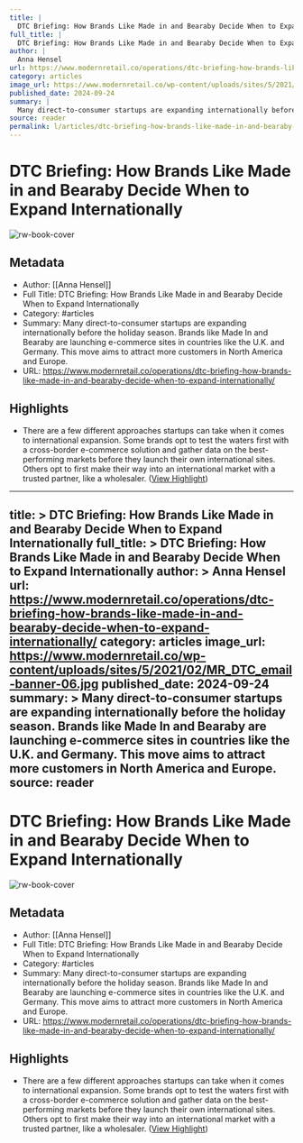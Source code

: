 ```yaml
---
title: |
  DTC Briefing: How Brands Like Made in and Bearaby Decide When to Expand Internationally
full_title: |
  DTC Briefing: How Brands Like Made in and Bearaby Decide When to Expand Internationally
author: |
  Anna Hensel
url: https://www.modernretail.co/operations/dtc-briefing-how-brands-like-made-in-and-bearaby-decide-when-to-expand-internationally/
category: articles
image_url: https://www.modernretail.co/wp-content/uploads/sites/5/2021/02/MR_DTC_email-banner-06.jpg
published_date: 2024-09-24
summary: |
  Many direct-to-consumer startups are expanding internationally before the holiday season. Brands like Made In and Bearaby are launching e-commerce sites in countries like the U.K. and Germany. This move aims to attract more customers in North America and Europe.
source: reader
permalink: l/articles/dtc-briefing-how-brands-like-made-in-and-bearaby-decide-when-to-expand-internationally
---
```

# DTC Briefing: How Brands Like Made in and Bearaby Decide When to Expand Internationally

![rw-book-cover](https://www.modernretail.co/wp-content/uploads/sites/5/2021/02/MR_DTC_email-banner-06.jpg)

## Metadata
- Author: [[Anna Hensel]]
- Full Title: DTC Briefing: How Brands Like Made in and Bearaby Decide When to Expand Internationally
- Category: #articles
- Summary: Many direct-to-consumer startups are expanding internationally before the holiday season. Brands like Made In and Bearaby are launching e-commerce sites in countries like the U.K. and Germany. This move aims to attract more customers in North America and Europe.
- URL: https://www.modernretail.co/operations/dtc-briefing-how-brands-like-made-in-and-bearaby-decide-when-to-expand-internationally/

## Highlights
- There are a few different approaches startups can take when it comes to international expansion. Some brands opt to test the waters first with a cross-border e-commerce solution and gather data on the best-performing markets before they launch their own international sites. Others opt to first make their way into an international market with a trusted partner, like a wholesaler. ([View Highlight](https://read.readwise.io/read/01j8sj2f1qccpta4z6tgej418g))


---
title: >
  DTC Briefing: How Brands Like Made in and Bearaby Decide When to Expand Internationally
full_title: >
  DTC Briefing: How Brands Like Made in and Bearaby Decide When to Expand Internationally
author: >
  Anna Hensel
url: https://www.modernretail.co/operations/dtc-briefing-how-brands-like-made-in-and-bearaby-decide-when-to-expand-internationally/
category: articles
image_url: https://www.modernretail.co/wp-content/uploads/sites/5/2021/02/MR_DTC_email-banner-06.jpg
published_date: 2024-09-24
summary: >
  Many direct-to-consumer startups are expanding internationally before the holiday season. Brands like Made In and Bearaby are launching e-commerce sites in countries like the U.K. and Germany. This move aims to attract more customers in North America and Europe.
source: reader
---
# DTC Briefing: How Brands Like Made in and Bearaby Decide When to Expand Internationally

![rw-book-cover](https://www.modernretail.co/wp-content/uploads/sites/5/2021/02/MR_DTC_email-banner-06.jpg)

## Metadata
- Author: [[Anna Hensel]]
- Full Title: DTC Briefing: How Brands Like Made in and Bearaby Decide When to Expand Internationally
- Category: #articles
- Summary: Many direct-to-consumer startups are expanding internationally before the holiday season. Brands like Made In and Bearaby are launching e-commerce sites in countries like the U.K. and Germany. This move aims to attract more customers in North America and Europe.
- URL: https://www.modernretail.co/operations/dtc-briefing-how-brands-like-made-in-and-bearaby-decide-when-to-expand-internationally/

## Highlights
- There are a few different approaches startups can take when it comes to international expansion. Some brands opt to test the waters first with a cross-border e-commerce solution and gather data on the best-performing markets before they launch their own international sites. Others opt to first make their way into an international market with a trusted partner, like a wholesaler. ([View Highlight](https://read.readwise.io/read/01j8sj2f1qccpta4z6tgej418g))


